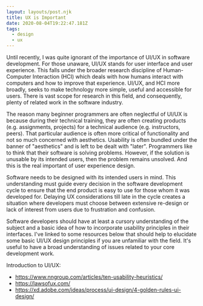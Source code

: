 ```yaml
---
layout: layouts/post.njk
title: UX is Important
date: 2020-08-04T19:22:47.181Z
tags:
  - design
  - ux
---
```

Until recently, I was quite ignorant of the importance of UI/UX in software development. For those unaware, UI/UX stands for user interface and user experience. This falls under the broader research discipline of Human-Computer Interaction (HCI) which deals with how humans interact with computers and how to improve that experience. UI/UX, and HCI more broadly, seeks to make technology more simple, useful and accessible for users. There is vast scope for research in this field, and consequently, plenty of related work in the software industry.

The reason many beginner programmers are often neglectful of UI/UX is because during their technical training, they are often creating products (e.g. assignments, projects) for a technical audience (e.g. instructors, peers). That particular audience is often more critical of functionality and not so much concerned with aesthetics. Usability is often bundled under the banner of "aesthetics" and is left to be dealt with "later". Programmers like to think that their software is solving problems. However, if the solution is unusable by its intended users, then the problem remains unsolved. And this is the real important of user experience design.

Software needs to be designed with its intended users in mind. This understanding must guide every decision in the software development cycle to ensure that the end product is easy to use for those whom it was developed for. Delaying UX considerations till late in the cycle creates a situation where developers must choose between extensive re-design or lack of interest from users due to frustration and confusion.

Software developers should have at least a cursory understanding of the subject and a basic idea of how to incorporate usability principles in their interfaces. I've linked to some resources below that should help to elucidate some basic UI/UX design principles if you are unfamiliar with the field. It's useful to have a broad understanding of issues related to your core development work.

Introduction to UI/UX:

* <https://www.nngroup.com/articles/ten-usability-heuristics/>
* <https://lawsofux.com/>
* <https://xd.adobe.com/ideas/process/ui-design/4-golden-rules-ui-design/>